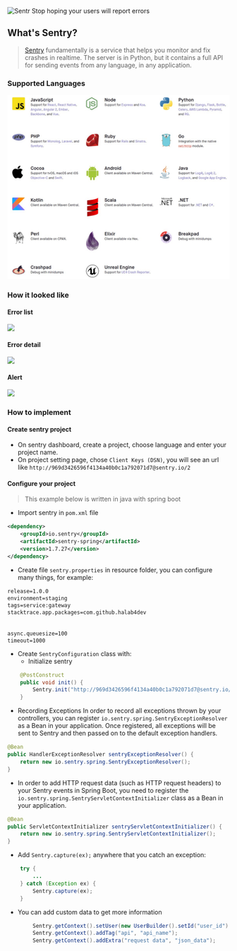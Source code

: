 ![Sentr](https://camo.githubusercontent.com/2dfeafbee0904d6df16ddf7200993dace1629e60/68747470733a2f2f73656e7472792d6272616e642e73746f726167652e676f6f676c65617069732e636f6d2f73656e7472792d6c6f676f2d626c61636b2e706e67)
Stop hoping your users will report errors

## What's Sentry?
> [Sentry](https://sentry.io/) fundamentally is a service that helps you monitor and fix crashes in realtime. The server is in Python, but it contains a full API for sending events from any language, in any application.

### Supported Languages
![](image/Platforms%20-%20sentry.io.jpg)

### How it looked like

#### Error list
![](https://sentry.io/_assets/screenshots/cross-project-issues/workflow-f11903a7ccf33b8aee506a60fe5a3be3f77e4c34505042e7a574494dd40b1789.gif)

#### Error detail
![](https://sentry.io/_assets/tutorials/02/screenshot-f67e1e995ea479b8e17d3b063b3eadb16448b2ceaf565d7b8bf3736188a0390d.png)

#### Alert
![](https://images.ctfassets.net/em6l9zw4tzag/5ZCgIVP2mfm200TzSo1M62/4ba171c91b2fe9f87dbccb6524697bea/slack-resolve.gif)

### How to implement
#### Create sentry project
- On sentry dashboard, create a project, choose language and enter your project name.
- On project setting page, chose `Client Keys (DSN)`, you will see an url like `http://969d3426596f4134a40b0c1a792071d7@sentry.io/2`

#### Configure your project
> This example below is written in java with spring boot

- Import sentry in `pom.xml` file
```xml
<dependency>
    <groupId>io.sentry</groupId>
    <artifactId>sentry-spring</artifactId>
    <version>1.7.27</version>
</dependency>
```

- Create file `sentry.properties` in resource folder, you can configure many things, for example:
```properties
release=1.0.0
environment=staging
tags=service:gateway
stacktrace.app.packages=com.github.halab4dev


async.queuesize=100
timeout=1000
``` 
- Create `SentryConfiguration` class with:
    - Initialize sentry
```java
    @PostConstruct
    public void init() {
        Sentry.init("http://969d3426596f4134a40b0c1a792071d7@sentry.io/2?environment=staging");
    }
```
- Recording Exceptions
In order to record all exceptions thrown by your controllers, you can register `io.sentry.spring.SentryExceptionResolver` as a Bean in your application. Once registered, all exceptions will be sent to Sentry and then passed on to the default exception handlers.
```java
@Bean
public HandlerExceptionResolver sentryExceptionResolver() {
    return new io.sentry.spring.SentryExceptionResolver();
}
```
- In order to add HTTP request data (such as HTTP request headers) to your Sentry events in Spring Boot, you need to register the `io.sentry.spring.SentryServletContextInitializer` class as a Bean in your application.
```java
@Bean
public ServletContextInitializer sentryServletContextInitializer() {
    return new io.sentry.spring.SentryServletContextInitializer();
}
```
- Add `Sentry.capture(ex);` anywhere that you catch an exception:
```java
    try {
        ...
    } catch (Exception ex) {
        Sentry.capture(ex);
    }
```
- You can add custom data to get more information
```java
        Sentry.getContext().setUser(new UserBuilder().setId("user_id").build());
        Sentry.getContext().addTag("api", "api_name");
        Sentry.getContext().addExtra("request data", "json_data");
```

